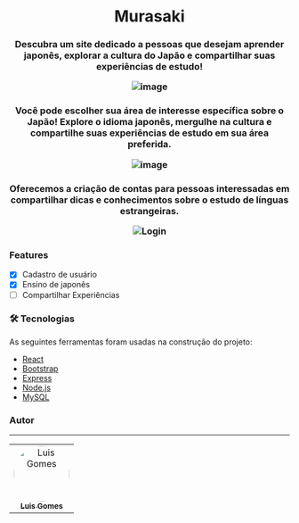 <h1 align="center">Murasaki</h1>

<h3 align="center">Descubra um site dedicado a pessoas que desejam aprender japonês, explorar a cultura do Japão e compartilhar suas experiências de estudo!</p>

![image](https://github.com/luisgomes2002/siteReact/assets/85139913/71b208ad-3da4-454a-ac56-cb42e27c7942)

<h3 align="center">Você pode escolher sua área de interesse específica sobre o Japão! Explore o idioma japonês, mergulhe na cultura e compartilhe suas experiências de estudo em sua área preferida.</p>

![image](https://github.com/luisgomes2002/siteReact/assets/85139913/e886a6d6-93cd-4a16-aded-749de8b8af90)

<h3 align="center">Oferecemos a criação de contas para pessoas interessadas em compartilhar dicas e conhecimentos sobre o estudo de línguas estrangeiras.</p>

![Login](https://github.com/luisgomes2002/siteReact/assets/85139913/c821d68d-7797-4161-943e-f55cab65aab9)

### Features

- [x] Cadastro de usuário
- [x] Ensino de japonês
- [ ] Compartilhar Experiências

### 🛠 Tecnologias

As seguintes ferramentas foram usadas na construção do projeto:

- [React](https://pt-br.reactjs.org/) 
- [Bootstrap](https://react-bootstrap.github.io/)
- [Express](https://expressjs.com/pt-br/)
- [Node.js](https://nodejs.org/en/)
- [MySQL](https://www.mysql.com/)

### Autor
---

<table>
  <tr>
    <td align="center"><a href="https://github.com/luisgomes2002"><img style="border-radius: 50%;" src="https://avatars.githubusercontent.com/u/85139913?s=400&u=dfb331bb748127e09f58bc7031faf0378984203e&v=4" width="100px;" alt="Luis Gomes"/><br /><sub><b>Luis Gomes</b></sub></a><br /></td>

</table>
